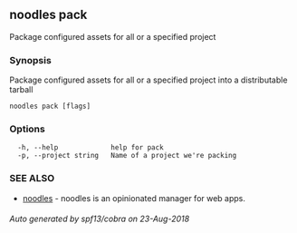 ## noodles pack

Package configured assets for all or a specified project

### Synopsis


Package configured assets for all or a specified project into a distributable tarball

```
noodles pack [flags]
```

### Options

```
  -h, --help             help for pack
  -p, --project string   Name of a project we're packing
```

### SEE ALSO
* [noodles](noodles.md)	 - noodles is an opinionated manager for web apps.

###### Auto generated by spf13/cobra on 23-Aug-2018
